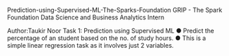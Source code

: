 Prediction-using-Supervised-ML-The-Sparks-Foundation
GRIP - The Spark Foundation
Data Science and Business Analytics Intern

Author:Taukir Noor
Task 1: Prediction using Supervised ML ● Predict the percentage of an student based on the no. of study hours. ● This is a simple linear regression task as it involves just 2 variables.
